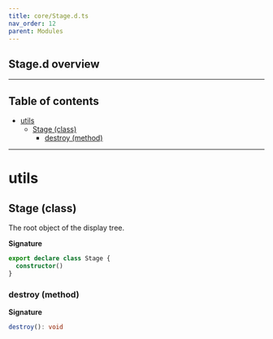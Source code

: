 ```yaml
---
title: core/Stage.d.ts
nav_order: 12
parent: Modules
---
```


## Stage.d overview

---

<h2 class="text-delta">Table of contents</h2>

- [utils](#utils)
  - [Stage (class)](#stage-class)
    - [destroy (method)](#destroy-method)

---

# utils

## Stage (class)

The root object of the display tree.

**Signature**

```ts
export declare class Stage {
  constructor()
}
```

### destroy (method)

**Signature**

```ts
destroy(): void
```
